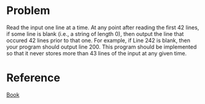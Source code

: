 # Problem
Read the input one line at a time. At any point after reading the first 42 lines, if some line is blank (i.e., a string of length 0), then output the line that occured 42 lines prior to that one. For example, if Line 242 is blank, then your program should output line 200. This program should be implemented so that it never stores more than 43 lines of the input at any given time. 
# Reference
[Book](https://opendatastructures.org/ods-cpp/1_8_Discussion_Exercises.html)
